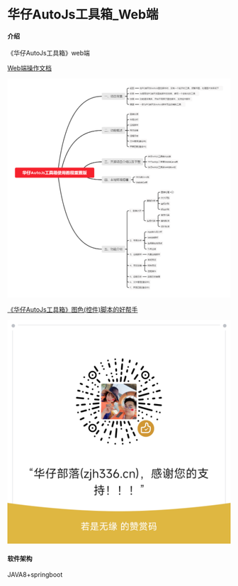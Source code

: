# 华仔AutoJs工具箱_Web端

#### 介绍
《华仔AutoJs工具箱》web端

[Web端操作文档](https://gitee.com/zjh336/hz_autojs_toolbox_web/wikis/pages)

![输入图片说明](%E5%8D%8E%E4%BB%94AutoJs%E5%B7%A5%E5%85%B7%E7%AE%B1%E4%BD%BF%E7%94%A8%E6%95%99%E7%A8%8B%E9%87%8D%E7%BD%AE%E7%89%88.png)


[《华仔AutoJs工具箱》图色(控件)脚本的好帮手](https://www.zjh336.cn/?id=2109)

![输入图片说明](%E8%B5%9E%E8%B5%8F.png)

#### 软件架构
JAVA8+springboot
